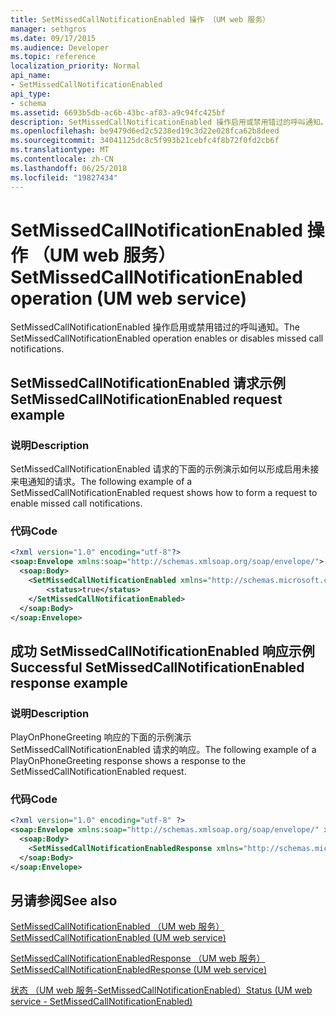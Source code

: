 ```yaml
---
title: SetMissedCallNotificationEnabled 操作 （UM web 服务）
manager: sethgros
ms.date: 09/17/2015
ms.audience: Developer
ms.topic: reference
localization_priority: Normal
api_name:
- SetMissedCallNotificationEnabled
api_type:
- schema
ms.assetid: 6693b5db-ac6b-43bc-af83-a9c94fc425bf
description: SetMissedCallNotificationEnabled 操作启用或禁用错过的呼叫通知。
ms.openlocfilehash: be9479d6ed2c5238ed19c3d22e028fca62b8deed
ms.sourcegitcommit: 34041125dc8c5f993b21cebfc4f8b72f0fd2cb6f
ms.translationtype: MT
ms.contentlocale: zh-CN
ms.lasthandoff: 06/25/2018
ms.locfileid: "19827434"
---
```

# <a name="setmissedcallnotificationenabled-operation-um-web-service"></a><span data-ttu-id="b2da4-103">SetMissedCallNotificationEnabled 操作 （UM web 服务）</span><span class="sxs-lookup"><span data-stu-id="b2da4-103">SetMissedCallNotificationEnabled operation (UM web service)</span></span>

<span data-ttu-id="b2da4-104">SetMissedCallNotificationEnabled 操作启用或禁用错过的呼叫通知。</span><span class="sxs-lookup"><span data-stu-id="b2da4-104">The SetMissedCallNotificationEnabled operation enables or disables missed call notifications.</span></span>
  
## <a name="setmissedcallnotificationenabled-request-example"></a><span data-ttu-id="b2da4-105">SetMissedCallNotificationEnabled 请求示例</span><span class="sxs-lookup"><span data-stu-id="b2da4-105">SetMissedCallNotificationEnabled request example</span></span>

### <a name="description"></a><span data-ttu-id="b2da4-106">说明</span><span class="sxs-lookup"><span data-stu-id="b2da4-106">Description</span></span>

<span data-ttu-id="b2da4-107">SetMissedCallNotificationEnabled 请求的下面的示例演示如何以形成启用未接来电通知的请求。</span><span class="sxs-lookup"><span data-stu-id="b2da4-107">The following example of a SetMissedCallNotificationEnabled request shows how to form a request to enable missed call notifications.</span></span>
  
### <a name="code"></a><span data-ttu-id="b2da4-108">代码</span><span class="sxs-lookup"><span data-stu-id="b2da4-108">Code</span></span>

```XML
<?xml version="1.0" encoding="utf-8"?>
<soap:Envelope xmlns:soap="http://schemas.xmlsoap.org/soap/envelope/">
  <soap:Body>
    <SetMissedCallNotificationEnabled xmlns="http://schemas.microsoft.com/exchange/services/2006/messages">
        <status>true</status>
    </SetMissedCallNotificationEnabled>
  </soap:Body>
</soap:Envelope>
```

## <a name="successful-setmissedcallnotificationenabled-response-example"></a><span data-ttu-id="b2da4-109">成功 SetMissedCallNotificationEnabled 响应示例</span><span class="sxs-lookup"><span data-stu-id="b2da4-109">Successful SetMissedCallNotificationEnabled response example</span></span>

### <a name="description"></a><span data-ttu-id="b2da4-110">说明</span><span class="sxs-lookup"><span data-stu-id="b2da4-110">Description</span></span>

<span data-ttu-id="b2da4-111">PlayOnPhoneGreeting 响应的下面的示例演示 SetMissedCallNotificationEnabled 请求的响应。</span><span class="sxs-lookup"><span data-stu-id="b2da4-111">The following example of a PlayOnPhoneGreeting response shows a response to the SetMissedCallNotificationEnabled request.</span></span>
  
### <a name="code"></a><span data-ttu-id="b2da4-112">代码</span><span class="sxs-lookup"><span data-stu-id="b2da4-112">Code</span></span>

```XML
<?xml version="1.0" encoding="utf-8" ?> 
<soap:Envelope xmlns:soap="http://schemas.xmlsoap.org/soap/envelope/" xmlns:xsi="http://www.w3.org/2001/XMLSchema-instance" xmlns:xsd="http://www.w3.org/2001/XMLSchema">
  <soap:Body>
    <SetMissedCallNotificationEnabledResponse xmlns="http://schemas.microsoft.com/exchange/services/2006/messages" /> 
  </soap:Body>
</soap:Envelope>
```

## <a name="see-also"></a><span data-ttu-id="b2da4-113">另请参阅</span><span class="sxs-lookup"><span data-stu-id="b2da4-113">See also</span></span>



[<span data-ttu-id="b2da4-114">SetMissedCallNotificationEnabled （UM web 服务）</span><span class="sxs-lookup"><span data-stu-id="b2da4-114">SetMissedCallNotificationEnabled (UM web service)</span></span>](setmissedcallnotificationenabled-um-web-service.md)
  
[<span data-ttu-id="b2da4-115">SetMissedCallNotificationEnabledResponse （UM web 服务）</span><span class="sxs-lookup"><span data-stu-id="b2da4-115">SetMissedCallNotificationEnabledResponse (UM web service)</span></span>](setmissedcallnotificationenabledresponse-um-web-service.md)
  
[<span data-ttu-id="b2da4-116">状态 （UM web 服务-SetMissedCallNotificationEnabled）</span><span class="sxs-lookup"><span data-stu-id="b2da4-116">Status (UM web service - SetMissedCallNotificationEnabled)</span></span>](status-um-web-servicesetmissedcallnotificationenabled.md)

